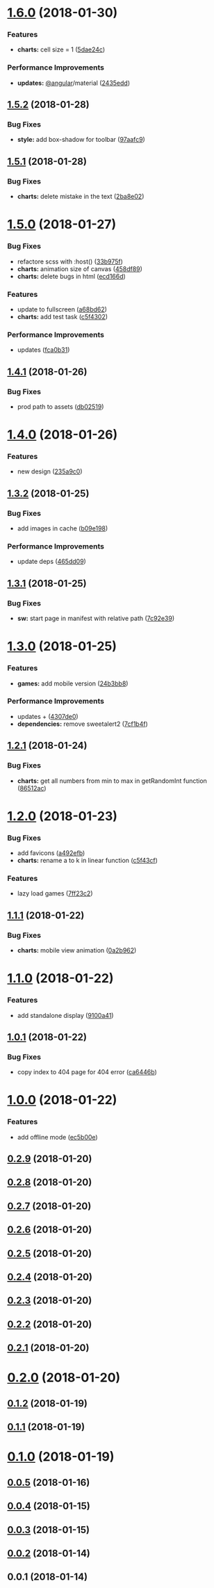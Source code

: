 <a name="1.6.0"></a>
# [1.6.0](https://github.com/justerest/school/compare/v1.5.2...v1.6.0) (2018-01-30)


### Features

* **charts:** cell size = 1 ([5dae24c](https://github.com/justerest/school/commit/5dae24c))


### Performance Improvements

* **updates:** [@angular](https://github.com/angular)/material ([2435edd](https://github.com/justerest/school/commit/2435edd))



<a name="1.5.2"></a>
## [1.5.2](https://github.com/justerest/school/compare/v1.5.1...v1.5.2) (2018-01-28)


### Bug Fixes

* **style:** add box-shadow for toolbar ([97aafc9](https://github.com/justerest/school/commit/97aafc9))



<a name="1.5.1"></a>
## [1.5.1](https://github.com/justerest/school/compare/v1.5.0...v1.5.1) (2018-01-28)


### Bug Fixes

* **charts:** delete mistake in the text ([2ba8e02](https://github.com/justerest/school/commit/2ba8e02))



<a name="1.5.0"></a>
# [1.5.0](https://github.com/justerest/school/compare/v1.4.1...v1.5.0) (2018-01-27)


### Bug Fixes

* refactore scss with  :host() ([33b975f](https://github.com/justerest/school/commit/33b975f))
* **charts:** animation size of canvas ([458df89](https://github.com/justerest/school/commit/458df89))
* **charts:** delete bugs in html ([ecd166d](https://github.com/justerest/school/commit/ecd166d))


### Features

* update to fullscreen ([a68bd62](https://github.com/justerest/school/commit/a68bd62))
* **charts:** add test task ([c5f4302](https://github.com/justerest/school/commit/c5f4302))


### Performance Improvements

* updates ([fca0b31](https://github.com/justerest/school/commit/fca0b31))



<a name="1.4.1"></a>
## [1.4.1](https://github.com/justerest/school/compare/v1.4.0...v1.4.1) (2018-01-26)


### Bug Fixes

* prod path to assets ([db02519](https://github.com/justerest/school/commit/db02519))



<a name="1.4.0"></a>
# [1.4.0](https://github.com/justerest/school/compare/v1.3.2...v1.4.0) (2018-01-26)


### Features

* new design ([235a9c0](https://github.com/justerest/school/commit/235a9c0))



<a name="1.3.2"></a>
## [1.3.2](https://github.com/justerest/school/compare/v1.3.1...v1.3.2) (2018-01-25)


### Bug Fixes

* add images in cache ([b09e198](https://github.com/justerest/school/commit/b09e198))


### Performance Improvements

* update deps ([465dd09](https://github.com/justerest/school/commit/465dd09))



<a name="1.3.1"></a>
## [1.3.1](https://github.com/justerest/school/compare/v1.3.0...v1.3.1) (2018-01-25)


### Bug Fixes

* **sw:** start page in manifest with relative path ([7c92e39](https://github.com/justerest/school/commit/7c92e39))



<a name="1.3.0"></a>
# [1.3.0](https://github.com/justerest/school/compare/v1.2.1...v1.3.0) (2018-01-25)


### Features

* **games:** add mobile version ([24b3bb8](https://github.com/justerest/school/commit/24b3bb8))


### Performance Improvements

* updates + ([4307de0](https://github.com/justerest/school/commit/4307de0))
* **dependencies:** remove sweetalert2 ([7cf1b4f](https://github.com/justerest/school/commit/7cf1b4f))



<a name="1.2.1"></a>
## [1.2.1](https://github.com/justerest/school/compare/v1.2.0...v1.2.1) (2018-01-24)


### Bug Fixes

* **charts:** get all numbers from min to max in getRandomInt function ([86512ac](https://github.com/justerest/school/commit/86512ac))



<a name="1.2.0"></a>
# [1.2.0](https://github.com/justerest/school/compare/v1.1.1...v1.2.0) (2018-01-23)


### Bug Fixes

* add favicons ([a492efb](https://github.com/justerest/school/commit/a492efb))
* **charts:** rename a to k in linear function ([c5f43cf](https://github.com/justerest/school/commit/c5f43cf))


### Features

* lazy load games ([7ff23c2](https://github.com/justerest/school/commit/7ff23c2))



<a name="1.1.1"></a>
## [1.1.1](https://github.com/justerest/school/compare/v1.1.0...v1.1.1) (2018-01-22)


### Bug Fixes

* **charts:** mobile view animation ([0a2b962](https://github.com/justerest/school/commit/0a2b962))



<a name="1.1.0"></a>
# [1.1.0](https://github.com/justerest/school/compare/v1.0.1...v1.1.0) (2018-01-22)


### Features

* add standalone display ([9100a41](https://github.com/justerest/school/commit/9100a41))



<a name="1.0.1"></a>
## [1.0.1](https://github.com/justerest/school/compare/v1.0.0...v1.0.1) (2018-01-22)


### Bug Fixes

* copy index to 404 page for 404 error ([ca6446b](https://github.com/justerest/school/commit/ca6446b))



<a name="1.0.0"></a>
# [1.0.0](https://github.com/justerest/school/compare/v0.2.9...v1.0.0) (2018-01-22)


### Features

* add offline mode ([ec5b00e](https://github.com/justerest/school/commit/ec5b00e))



<a name="0.2.9"></a>
## [0.2.9](https://github.com/justerest/school/compare/v0.2.8...v0.2.9) (2018-01-20)



<a name="0.2.8"></a>
## [0.2.8](https://github.com/justerest/school/compare/v0.2.7...v0.2.8) (2018-01-20)



<a name="0.2.7"></a>
## [0.2.7](https://github.com/justerest/school/compare/0.2.6...v0.2.7) (2018-01-20)



<a name="0.2.6"></a>
## [0.2.6](https://github.com/justerest/school/compare/0.2.5...0.2.6) (2018-01-20)



<a name="0.2.5"></a>
## [0.2.5](https://github.com/justerest/school/compare/0.2.4...0.2.5) (2018-01-20)



<a name="0.2.4"></a>
## [0.2.4](https://github.com/justerest/school/compare/0.2.3...0.2.4) (2018-01-20)



<a name="0.2.3"></a>
## [0.2.3](https://github.com/justerest/school/compare/0.2.2...0.2.3) (2018-01-20)



<a name="0.2.2"></a>
## [0.2.2](https://github.com/justerest/school/compare/0.2.1...0.2.2) (2018-01-20)



<a name="0.2.1"></a>
## [0.2.1](https://github.com/justerest/school/compare/0.2.0...0.2.1) (2018-01-20)



<a name="0.2.0"></a>
# [0.2.0](https://github.com/justerest/school/compare/0.1.2...0.2.0) (2018-01-20)



<a name="0.1.2"></a>
## [0.1.2](https://github.com/justerest/school/compare/0.1.1...0.1.2) (2018-01-19)



<a name="0.1.1"></a>
## [0.1.1](https://github.com/justerest/school/compare/0.1.0...0.1.1) (2018-01-19)



<a name="0.1.0"></a>
# [0.1.0](https://github.com/justerest/school/compare/0.0.5...0.1.0) (2018-01-19)



<a name="0.0.5"></a>
## [0.0.5](https://github.com/justerest/school/compare/0.0.4...0.0.5) (2018-01-16)



<a name="0.0.4"></a>
## [0.0.4](https://github.com/justerest/school/compare/0.0.3...0.0.4) (2018-01-15)



<a name="0.0.3"></a>
## [0.0.3](https://github.com/justerest/school/compare/0.0.2...0.0.3) (2018-01-15)



<a name="0.0.2"></a>
## [0.0.2](https://github.com/justerest/school/compare/0.0.1...0.0.2) (2018-01-14)



<a name="0.0.1"></a>
## 0.0.1 (2018-01-14)



